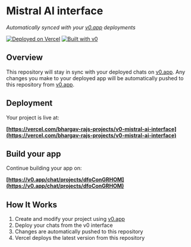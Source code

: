 # Mistral AI interface

*Automatically synced with your [v0.app](https://v0.app) deployments*

[![Deployed on Vercel](https://img.shields.io/badge/Deployed%20on-Vercel-black?style=for-the-badge&logo=vercel)](https://vercel.com/bhargav-rajs-projects/v0-mistral-ai-interface)
[![Built with v0](https://img.shields.io/badge/Built%20with-v0.app-black?style=for-the-badge)](https://v0.app/chat/projects/dfoConGRHOM)

## Overview

This repository will stay in sync with your deployed chats on [v0.app](https://v0.app).
Any changes you make to your deployed app will be automatically pushed to this repository from [v0.app](https://v0.app).

## Deployment

Your project is live at:

**[https://vercel.com/bhargav-rajs-projects/v0-mistral-ai-interface](https://vercel.com/bhargav-rajs-projects/v0-mistral-ai-interface)**

## Build your app

Continue building your app on:

**[https://v0.app/chat/projects/dfoConGRHOM](https://v0.app/chat/projects/dfoConGRHOM)**

## How It Works

1. Create and modify your project using [v0.app](https://v0.app)
2. Deploy your chats from the v0 interface
3. Changes are automatically pushed to this repository
4. Vercel deploys the latest version from this repository